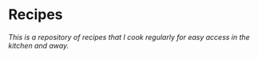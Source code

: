 # Recipes
###### This is a repository of recipes that I cook regularly for easy access in the kitchen and away.
